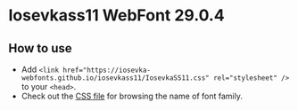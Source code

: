 # Iosevkass11 WebFont 29.0.4

## How to use

- Add `<link href="https://iosevka-webfonts.github.io/iosevkass11/IosevkaSS11.css" rel="stylesheet" />` to your `<head>`.
- Check out the [CSS file](./IosevkaSS11.css) for browsing the name of font family.
